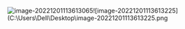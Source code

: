 


    
![image-20221201113613065](C:\Users\Dell\Desktop\image-20221201113613065.png)![image-20221201113613225](C:\Users\Dell\Desktop\image-20221201113613225.png

